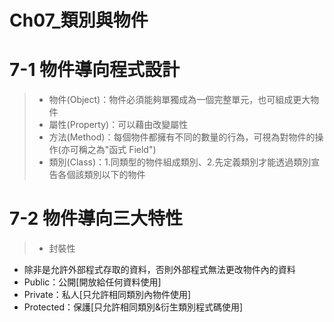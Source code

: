 # Ch07_類別與物件

# 7-1 物件導向程式設計
>* 物件(Object)：物件必須能夠單獨成為一個完整單元，也可組成更大物件
>* 屬性(Property)：可以藉由改變屬性
>* 方法(Method)：每個物件都擁有不同的數量的行為，可視為對物件的操作(亦可稱之為"函式 Field")
>* 類別(Class)：1.同類型的物件組成類別、2.先定義類別才能透過類別宣告各個該類別以下的物件
# 7-2 物件導向三大特性
>* 封裝性
* 除非是允許外部程式存取的資料，否則外部程式無法更改物件內的資料
* Public：公開[開放給任何資料使用]
* Private：私人[只允許相同類別內物件使用]
* Protected：保護[只允許相同類別&衍生類別程式碼使用]
